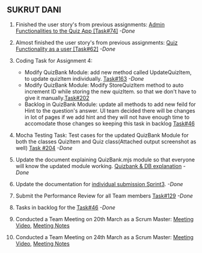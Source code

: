 ## SUKRUT DANI

1. Finished the user story's from previous assignments: [Admin Functionalities to the Quiz App [Task#74]](https://github.com/MUN-COMP6905/project-eteam/issues/74) *-Done*

2. Almost finished the user story's from previous assignments: [Quiz Functionality as a user [Task#62]](https://github.com/MUN-COMP6905/project-eteam/issues/62) *-Done*

3. Coding Task for Assignment 4: 
   - Modify QuizBank Module: add new method called UpdateQuizItem, to update quizItem individually. [Task#163](https://github.com/MUN-COMP6905/project-eteam/issues/163) *-Done*
   - Modify QuizBank Module: Modify StoreQuizItem method to auto increment ID while storing the new quizItem. so that we don't have to give it manually.[Task#202](https://github.com/MUN-COMP6905/project-eteam/issues/202)
   - Backlog in QuizBank Module: update all methods to add new feild for Hint to the question's answer. UI team decided there will be changes in lot of pages if we add hint and they will not have enough time to accomodate those changes so keeping this task in backlog [Task#46](https://github.com/MUN-COMP6905/project-eteam/issues/46)

4. Mocha Testing Task: Test cases for the updated QuizBank Module for both the classes QuizItem and Quiz class(Attached output screenshot as well) [Task #204](https://github.com/MUN-COMP6905/project-eteam/issues/204) *-Done*

4. Update the document explaining QuizBank.mjs module so that everyone will know the updated module working. [Quizbank & DB explanation](https://github.com/MUN-COMP6905/project-eteam/blob/dev/doc/Quizbank%20%26%20DB%20explanation.pdf) *-Done*

5. Update the documentation for [individual submission Sprint3](https://github.com/MUN-COMP6905/project-eteam/blob/dev/doc/individual_submission/sprint%203/sukrut_task.md). *-Done*

6. Submit the Performance Review for all Team members [Task#129](https://github.com/MUN-COMP6905/project-eteam/issues/129) *-Done*
 
7. Tasks in backlog for the [Task#46](https://github.com/MUN-COMP6905/project-eteam/issues/46) *-Done*

8. Conducted a Team Meeting on 20th March as a Scrum Master: [Meeting Video](https://drive.google.com/file/d/1bFK1mTUd8vlO4S3qupCFNpyj27TBkuKw/view?usp=sharing), [Meeting Notes](https://github.com/MUN-COMP6905/project-eteam/blob/dev/doc/meeting_notes/sprint2_mar20.md)

9. Conducted a Team Meeting on 24th March as a Scrum Master: [Meeting Video](https://drive.google.com/file/d/1-UY8WouZ21ruEceeOP7-E6fPPT8jaFn9/view?usp=sharing), [Meeting Notes](/doc/meeting_notes/sprint2_mar24.md)

